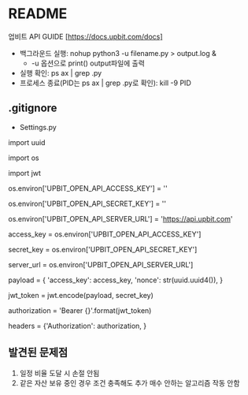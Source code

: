 # README

업비트 API GUIDE [https://docs.upbit.com/docs]

- 백그라운드 실행: nohup python3 -u filename.py > output.log &
    - -u 옵션으로 print() output파일에 출력
- 실행 확인: ps ax | grep .py
- 프로세스 종료(PID는 ps ax | grep .py로 확인): kill -9 PID

## .gitignore
- Settings.py

import uuid

import os

import jwt

os.environ['UPBIT_OPEN_API_ACCESS_KEY'] = ''

os.environ['UPBIT_OPEN_API_SECRET_KEY'] = ''

os.environ['UPBIT_OPEN_API_SERVER_URL'] = 'https://api.upbit.com'


access_key = os.environ['UPBIT_OPEN_API_ACCESS_KEY']

secret_key = os.environ['UPBIT_OPEN_API_SECRET_KEY']

server_url = os.environ['UPBIT_OPEN_API_SERVER_URL']

payload = {
'access_key': access_key,
'nonce': str(uuid.uuid4()),
}

jwt_token = jwt.encode(payload, secret_key)

authorization = 'Bearer {}'.format(jwt_token)

headers = {'Authorization': authorization, }





## 발견된 문제점

1. 일정 비율 도달 시 손절 안됨
2. 같은 자산 보유 중인 경우 조건 충족해도 추가 매수 안하는 알고리즘 작동 안함